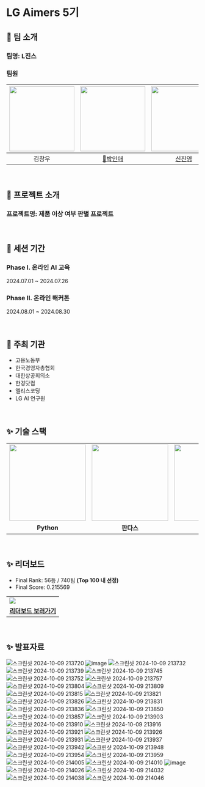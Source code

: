 # LG Aimers 5기

## 🚀 팀 소개
### 팀명: L진스
### 팀원
|<img src="https://github.com/user-attachments/assets/b9b80871-f024-4906-86a4-7586cf4c6fcf" width="170" />|<img src="https://github.com/user-attachments/assets/b9b80871-f024-4906-86a4-7586cf4c6fcf" width="170" />|<img src="https://github.com/user-attachments/assets/b9b80871-f024-4906-86a4-7586cf4c6fcf" width="170" />|<img src="https://github.com/user-attachments/assets/b9b80871-f024-4906-86a4-7586cf4c6fcf" width="170" />|<img src="https://github.com/user-attachments/assets/b9b80871-f024-4906-86a4-7586cf4c6fcf" width="170" />|
|:---------:|:---------:|:---------:|:---------:|:---------:|
|김창우|[👑박인애](https://github.com/inaemon)|[신진영](https://github.com/novicedata)|[이현우](https://github.com/seungwoo0512)|이현주|

</br>

## 🚀 프로젝트 소개
### 프로젝트명: 제품 이상 여부 판별 프로젝트

</br>

## 🚀 세션 기간
### Phase I. 온라인 AI 교육
2024.07.01 ~ 2024.07.26

### Phase II. 온라인 해커톤
2024.08.01 ~ 2024.08.30

</br>

## 🚀 주최 기관
- 고용노동부
- 한국경영자총협회
- 대한상공회의소
- 한경닷컴
- 엘리스코딩
- LG AI 연구원

</br>

## ✨ 기술 스택
<table>
  <tr>
    <td><img src="https://github.com/user-attachments/assets/e5297ebb-5b4a-4d78-8f86-2ac0f0a14c1f" width="200" /></td>
    <td><img src="https://github.com/user-attachments/assets/bc861476-0672-4fbe-ba7d-2daeee57e5d5" width="200" /></td>
    <td><img src="https://github.com/user-attachments/assets/043b6c42-e703-4aa7-adcc-c9ebf188fd4e" width="200" /></td>
    <td><img src="https://github.com/user-attachments/assets/c65b9bc7-bee3-4ddb-a8ce-74e93494007b" width="200" /></td>
  </tr>
  <tr>
    <td align="center"><b>Python</b></td>
    <td align="center"><b>판다스</b></td>
    <td align="center"><b>사이킷런</b></td>
    <td align="center"><b>pycaret</b></td>
  </tr>
</table>

</br>

## ✨ 리더보드
- Final Rank: 56등 / 740팀  **(Top 100 내 선정)**
- Final Score: 0.215569
<table>
  <tr>
    <td>
      <img src="https://github.com/user-attachments/assets/a5b82854-4c0b-4c1c-888a-dc29293bf9a0"/>
    </td>
  </tr>
  <tr>
    <td align="center"><b><a href="https://lgaimers5th.elice.io/courses/343893/leaderboard/all" target="_blank">리더보드 보러가기</a></b></td>
  </tr>
</table>

</br>

## ✨ 발표자료
![스크린샷 2024-10-09 213720](https://github.com/user-attachments/assets/ccf53a8a-e328-4ea0-a2b3-d11e849e601a)
![image](https://github.com/user-attachments/assets/d97e9700-bdb6-4bb5-b5a9-68dd2941d965)
![스크린샷 2024-10-09 213732](https://github.com/user-attachments/assets/591742b5-cd14-410c-be82-421f38cc15d5)
![스크린샷 2024-10-09 213739](https://github.com/user-attachments/assets/fab73942-9a01-40eb-adba-faae61a530ba)
![스크린샷 2024-10-09 213745](https://github.com/user-attachments/assets/992cd4ed-0ed8-4824-a09a-3d610018a6da)
![스크린샷 2024-10-09 213752](https://github.com/user-attachments/assets/7eeadbe9-83a3-437c-8117-6ad837c5c184)
![스크린샷 2024-10-09 213757](https://github.com/user-attachments/assets/babf5b61-3d98-40a9-b859-4bba28b4e4e2)
![스크린샷 2024-10-09 213804](https://github.com/user-attachments/assets/e9fe2441-13e8-4cee-82a8-af0fbf0b7920)
![스크린샷 2024-10-09 213809](https://github.com/user-attachments/assets/2a1d7507-02cb-4952-8b75-555637f3a123)
![스크린샷 2024-10-09 213815](https://github.com/user-attachments/assets/8f9e3802-ad70-4e4c-ac40-fef82a55df15)
![스크린샷 2024-10-09 213821](https://github.com/user-attachments/assets/df00697d-ae49-4e53-9bd7-2eb0204a7612)
![스크린샷 2024-10-09 213826](https://github.com/user-attachments/assets/c7405487-c3ca-4c8e-af93-e9b2d7756eef)
![스크린샷 2024-10-09 213831](https://github.com/user-attachments/assets/de89f236-73a2-4de5-adbf-c4feaaa8f69f)
![스크린샷 2024-10-09 213836](https://github.com/user-attachments/assets/dce512a4-a908-47e8-8fc5-2def50bd3757)
![스크린샷 2024-10-09 213850](https://github.com/user-attachments/assets/0ced8fb5-3a4c-46cd-a664-22bc2d63bac1)
![스크린샷 2024-10-09 213857](https://github.com/user-attachments/assets/15b6f05c-3192-4310-8e16-2105216c7aaa)
![스크린샷 2024-10-09 213903](https://github.com/user-attachments/assets/16430642-e92c-4273-8903-4d6c2d2cf1e6)
![스크린샷 2024-10-09 213910](https://github.com/user-attachments/assets/84f1fcec-76fc-4653-be0d-18a84e0c9c3c)
![스크린샷 2024-10-09 213916](https://github.com/user-attachments/assets/6d4920ca-5a7f-4e55-96ec-f8e84b5de088)
![스크린샷 2024-10-09 213921](https://github.com/user-attachments/assets/986e2d90-b11a-4cc0-bf9e-fb78f9c72819)
![스크린샷 2024-10-09 213926](https://github.com/user-attachments/assets/abaf7409-daf0-425f-85ff-147b0f132638)
![스크린샷 2024-10-09 213931](https://github.com/user-attachments/assets/f5904006-3822-4a39-969a-d648507ac6b4)
![스크린샷 2024-10-09 213937](https://github.com/user-attachments/assets/c5e316ce-405c-4cfb-859b-12026d083c3a)
![스크린샷 2024-10-09 213942](https://github.com/user-attachments/assets/89faea04-82cb-4a6c-ba21-0194d965d40e)
![스크린샷 2024-10-09 213948](https://github.com/user-attachments/assets/f1f0d084-1ff0-42ce-806d-e34a724b71cd)
![스크린샷 2024-10-09 213954](https://github.com/user-attachments/assets/ba61edaa-6582-4b54-9bde-7b65bb1f3bb3)
![스크린샷 2024-10-09 213959](https://github.com/user-attachments/assets/d44c73a1-ec8e-4ce9-8fcb-61d85408ae13)
![스크린샷 2024-10-09 214005](https://github.com/user-attachments/assets/ae0f0b88-580f-4601-be07-59f33d9adc10)
![스크린샷 2024-10-09 214010](https://github.com/user-attachments/assets/3808ff30-1fea-48c1-aa38-d47860f2254b)
![image](https://github.com/user-attachments/assets/bf9448d2-9cdd-49c6-9afd-61baafd03a26)
![스크린샷 2024-10-09 214026](https://github.com/user-attachments/assets/4e751a07-a3c7-44b6-91fd-011383b6ef81)
![스크린샷 2024-10-09 214032](https://github.com/user-attachments/assets/418bc642-d7d7-4a3e-accc-8fd9996672ca)
![스크린샷 2024-10-09 214038](https://github.com/user-attachments/assets/ab5fccf4-4860-44bf-b476-f67a08b1f46b)
![스크린샷 2024-10-09 214046](https://github.com/user-attachments/assets/489382ec-19a0-4962-8d57-05d69dc6f482)


